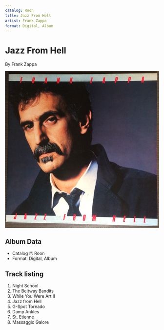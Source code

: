 ```yaml
---
catalog: Roon
title: Jazz From Hell
artist: Frank Zappa
format: Digital, Album
---
```


# Jazz From Hell

By Frank Zappa

![](../../assets/albumcovers/Frank_Zappa-Jazz_From_Hell.png)

## Album Data

- Catalog #: Roon
- Format: Digital, Album


## Track listing


1. Night School
2. The Beltway Bandits
3. While You Were Art II
4. Jazz from Hell
5. G-Spot Tornado
6. Damp Ankles
7. St. Etienne
8. Massaggio Galore

